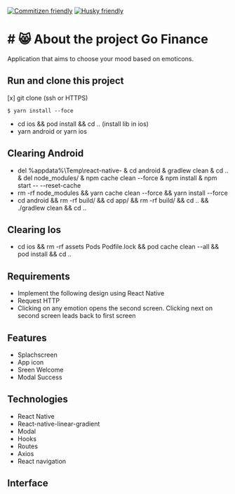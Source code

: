 [![Commitizen friendly](https://img.shields.io/badge/Commitzen-friendly-%237159c1?style=for-the-badge&logo=ghost)](http://commitizen.github.io/cz-cli/) [![Husky friendly](https://img.shields.io/badge/Husky-friendly-%237159c1?style=for-the-badge&logo=ghost)](https://typicode.github.io/husky/#/)


# # 😸 About the project Go Finance

Application that aims to choose your mood based on emoticons.

## Run and clone this project

[x] git clone (ssh or HTTPS)

```
$ yarn install --foce
```

* cd ios && pod install && cd .. (install lib in ios)
* yarn android or yarn ios

## Clearing Android
* del %appdata%\Temp\react-native- & cd android & gradlew clean & cd .. & del node_modules/ & npm cache clean --force & npm install & npm start -- --reset-cache
* rm -rf node_modules && yarn cache clean --force && yarn install --force
* cd android && rm -rf build/ && cd app/ && rm -rf build/ && cd .. && ./gradlew clean && cd ..

## Clearing Ios
* cd ios && rm -rf assets Pods Podfile.lock && pod cache clean --all && pod install && cd ..

## Requirements
* Implement the following design using React Native
* Request HTTP
* Clicking on any emotion opens the second screen. Clicking next on second screen leads back to first screen

## Features
* Splachscreen
* App icon
* Sreen Welcome
* Modal Success

## Technologies
* React Native
* React-native-linear-gradient
* Modal
* Hooks
* Routes
* Axios
* React navigation


## Interface
<p align="center">

</p>

